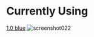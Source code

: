 # Currently Using

[1.0 blue](https://player.s-ul.eu/2IjAqxsv)
![screenshot022](https://user-images.githubusercontent.com/112648803/230090971-6f4967ea-1035-4a06-a213-45a8b6e9b928.jpg)
